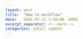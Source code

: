 ```yaml
---
layout: post
title:  "How to workflow"
date:   2016-07-12 3:58:00 -0400
excerpt_separator: <!--more-->
categories: jekyll update
---
```

